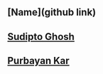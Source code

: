 ## [Name](github link)
## [Sudipto Ghosh](https://github.com/pydevsg)
## [Purbayan Kar](https://github.com/purbayankar)

